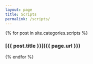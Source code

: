 ```yaml
---
layout: page
title: Scripts
permalink: /scripts/
---
```


{% for post in site.categories.scripts %}
 ### [{{ post.title }}]({{ page.url }})
{% endfor %}

